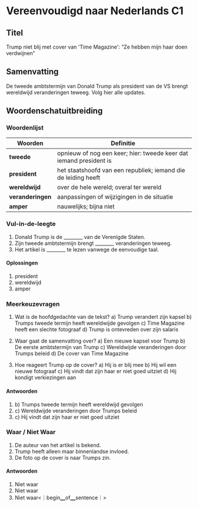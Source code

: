 # Vereenvoudigd naar Nederlands C1
## Titel
Trump niet blij met cover van 'Time Magazine': “Ze hebben mijn haar doen verdwijnen”

## Samenvatting
De tweede ambtstermijn van Donald Trump als president van de VS brengt wereldwijd veranderingen teweeg. Volg hier alle updates.

## Woordenschatuitbreiding

### Woordenlijst
| Woorden | Definitie |
|---|---|
| **tweede** | opnieuw of nog een keer; hier: tweede keer dat iemand president is |
| **president** | het staatshoofd van een republiek; iemand die de leiding heeft |
| **wereldwijd** | over de hele wereld; overal ter wereld |
| **veranderingen** | aanpassingen of wijzigingen in de situatie |
| **amper** | nauwelijks; bijna niet |

### Vul-in-de-leegte
1. Donald Trump is de ________ van de Verenigde Staten.
2. Zijn tweede ambtstermijn brengt ________ veranderingen teweeg.
3. Het artikel is ________ te lezen vanwege de eenvoudige taal.

#### Oplossingen
1. president
2. wereldwijd
3. amper

### Meerkeuzevragen
1. Wat is de hoofdgedachte van de tekst?
   a) Trump verandert zijn kapsel
   b) Trumps tweede termijn heeft wereldwijde gevolgen
   c) Time Magazine heeft een slechte fotograaf
   d) Trump is ontevreden over zijn salaris

2. Waar gaat de samenvatting over?
   a) Een nieuwe kapsel voor Trump
   b) De eerste ambtstermijn van Trump
   c) Wereldwijde veranderingen door Trumps beleid
   d) De cover van Time Magazine

3. Hoe reageert Trump op de cover?
   a) Hij is er blij mee
   b) Hij wil een nieuwe fotograaf
   c) Hij vindt dat zijn haar er niet goed uitziet
   d) Hij kondigt verkiezingen aan

#### Antwoorden
1. b) Trumps tweede termijn heeft wereldwijd gevolgen
2. c) Wereldwijde veranderingen door Trumps beleid
3. c) Hij vindt dat zijn haar er niet goed uitziet

### Waar / Niet Waar
1. De auteur van het artikel is bekend.
2. Trump heeft alleen maar binnenlandse invloed.
3. De foto op de cover is naar Trumps zin.

#### Antwoorden
1. Niet waar
2. Niet waar
3. Niet waar<｜begin▁of▁sentence｜>
